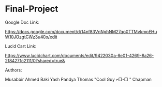 # Final-Project

Google Doc Link:

https://docs.google.com/document/d/14nf83VnNphNM27qo0TTMvkmpEHuW10JOzgtCWz3u40o/edit


Lucid Cart Link:

https://www.lucidchart.com/documents/edit/9422030a-6e01-4269-8a26-2f84271c2111/0?shared=true&

Authors:

Musabbir Ahmed Baki
Yash Pandya
Thomas "Cool Guy ⌐□-□ " Chapman

